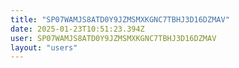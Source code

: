 ```yaml
---
title: "SP07WAMJS8ATD0Y9JZMSMXKGNC7TBHJ3D16DZMAV"
date: 2025-01-23T10:51:23.394Z
user: SP07WAMJS8ATD0Y9JZMSMXKGNC7TBHJ3D16DZMAV
layout: "users"
---
```

    